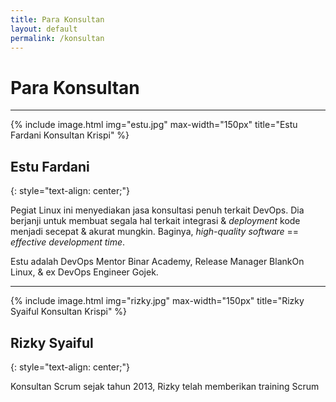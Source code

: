 ```yaml
---
title: Para Konsultan
layout: default
permalink: /konsultan
---
```


# Para Konsultan

---

{% include image.html
            img="estu.jpg"
            max-width="150px"
            title="Estu Fardani Konsultan Krispi"
            %}

## Estu Fardani
{: style="text-align: center;"}

Pegiat Linux ini menyediakan jasa konsultasi penuh terkait DevOps. Dia berjanji untuk membuat segala hal terkait integrasi & *deployment* kode menjadi secepat & akurat mungkin. Baginya, *high-quality software* == *effective development time*.

Estu adalah DevOps Mentor Binar Academy,  Release Manager BlankOn Linux, & ex DevOps Engineer Gojek. 

---

{% include image.html
            img="rizky.jpg"
            max-width="150px"
            title="Rizky Syaiful Konsultan Krispi"
            %}

## Rizky Syaiful
{: style="text-align: center;"}

Konsultan Scrum sejak tahun 2013, Rizky telah memberikan training Scrum 